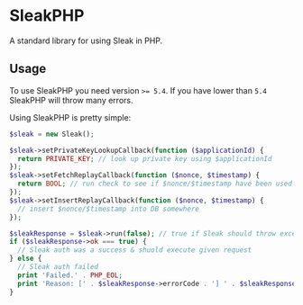 SleakPHP
=========

A standard library for using Sleak in PHP.

## Usage
To use SleakPHP you need version `>= 5.4`. If you have lower than `5.4` SleakPHP will throw many errors.

Using SleakPHP is pretty simple:

```php
$sleak = new Sleak();

$sleak->setPrivateKeyLookupCallback(function ($applicationId) {
  return PRIVATE_KEY; // look up private key using $applicationId
});
$sleak->setFetchReplayCallback(function ($nonce, $timestamp) {
  return BOOL; // run check to see if $nonce/$timestamp have been used before
});
$sleak->setInsertReplayCallback(function ($nonce, $timestamp) {
  // insert $nonce/$timestamp into DB somewhere
});

$sleakResponse = $sleak->run(false); // true if Sleak should throw exceptions
if ($sleakResponse->ok === true) {
  // Sleak auth was a success & shuold execute given request
} else {
  // Sleak auth failed
  print 'Failed.' . PHP_EOL;
  print 'Reason: [' . $sleakResponse->errorCode . '] ' . $sleakResponse->message;
}
```